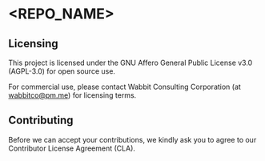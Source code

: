 # <REPO_NAME>


## Licensing

This project is licensed under the GNU Affero General Public License v3.0 (AGPL-3.0) for open source use.

For commercial use, please contact Wabbit Consulting Corporation (at wabbitco@pm.me) for licensing terms.

## Contributing

Before we can accept your contributions, we kindly ask you to agree to our Contributor License Agreement (CLA).
